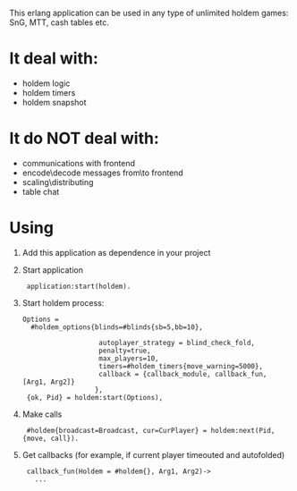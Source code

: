 This erlang application can be used in any type of unlimited holdem games: SnG, MTT, cash tables etc. 

# It deal with:
* holdem logic
* holdem timers
* holdem snapshot

# It do NOT deal with:
* communications with frontend
* encode\decode messages from\to frontend
* scaling\distributing
* table chat

# Using

1.  Add this application as dependence in your project
2.  Start application

         application:start(holdem).

3.  Start holdem process:

        Options =
          #holdem_options{blinds=#blinds{sb=5,bb=10},
         
                           autoplayer_strategy = blind_check_fold,
                           penalty=true,
                           max_players=10,
                           timers=#holdem_timers{move_warning=5000},
                           callback = {callback_module, callback_fun, [Arg1, Arg2]}
                          },
         {ok, Pid} = holdem:start(Options),

4.  Make calls 

         #holdem{broadcast=Broadcast, cur=CurPlayer} = holdem:next(Pid, {move, call}).

5.  Get callbacks (for example, if current player timeouted and autofolded)

         callback_fun(Holdem = #holdem{}, Arg1, Arg2)->
           ...

